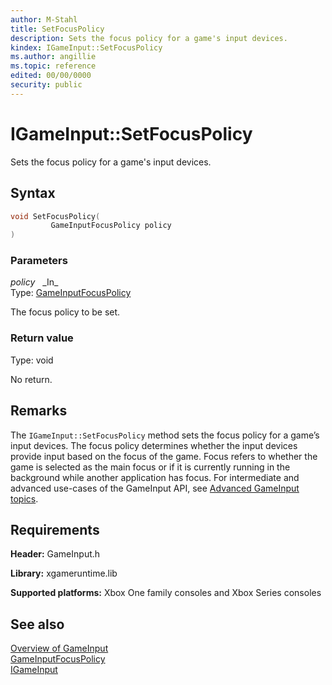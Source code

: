 ```yaml
---
author: M-Stahl
title: SetFocusPolicy
description: Sets the focus policy for a game's input devices.
kindex: IGameInput::SetFocusPolicy
ms.author: angillie
ms.topic: reference
edited: 00/00/0000
security: public
---
```


# IGameInput::SetFocusPolicy  

Sets the focus policy for a game's input devices. 

## Syntax  
  
```cpp
void SetFocusPolicy(  
         GameInputFocusPolicy policy  
)  
```  
  
### Parameters  
  
*policy* &nbsp;&nbsp;\_In\_  
Type: [GameInputFocusPolicy](../../../enums/gameinputfocuspolicy.md)  
  
The focus policy to be set.  
  
  
### Return value  
Type: void
  
No return.  
  
## Remarks  
  
The ``IGameInput::SetFocusPolicy`` method sets the focus policy for a game’s input devices. The focus policy determines whether the input devices provide input based on the focus of the game. Focus refers to whether the game is selected as the main focus or if it is currently running in the background while another application has focus. For intermediate and advanced use-cases of the GameInput API, see [Advanced GameInput topics](../../../../../../input/advanced/input-advanced-topics.md). 
  
## Requirements  
  
**Header:** GameInput.h
  
**Library:** xgameruntime.lib
  
**Supported platforms:** Xbox One family consoles and Xbox Series consoles  
  
## See also  

[Overview of GameInput](../../../../../../input/overviews/input-overview.md)  
[GameInputFocusPolicy](../../../enums/gameinputfocuspolicy.md)  
[IGameInput](../igameinput.md)   
  
  